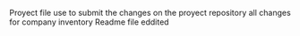 Proyect file use to submit the changes on the proyect repository all changes for company inventory
Readme file eddited 
